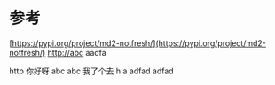 # 参考
[https://pypi.org/project/md2-notfresh/](https://pypi.org/project/md2-notfresh/) 
[http://abc](http://abc) aadfa 

http 
你好呀 abc abc 我了个去
h a adfad adfad 